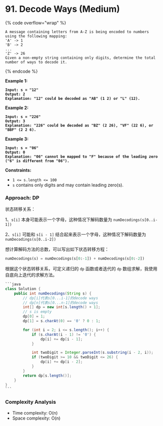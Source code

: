 # 91. Decode Ways (Medium)

{% code overflow="wrap" %}
```
A message containing letters from A-Z is being encoded to numbers using the following mapping:
'A' -> 1
'B' -> 2
...
'Z' -> 26
Given a non-empty string containing only digits, determine the total number of ways to decode it.
```
{% endcode %}

**Example 1:**

<pre><code><strong>Input: s = "12"
</strong><strong>Output: 2
</strong><strong>Explanation: "12" could be decoded as "AB" (1 2) or "L" (12).
</strong></code></pre>

**Example 2:**

<pre><code><strong>Input: s = "226"
</strong><strong>Output: 3
</strong><strong>Explanation: "226" could be decoded as "BZ" (2 26), "VF" (22 6), or "BBF" (2 2 6).
</strong></code></pre>

**Example 3:**

<pre><code><strong>Input: s = "06"
</strong><strong>Output: 0
</strong><strong>Explanation: "06" cannot be mapped to "F" because of the leading zero ("6" is different from "06").
</strong></code></pre>

**Constraints:**

* `1 <= s.length <= 100`
* `s` contains only digits and may contain leading zero(s).



### Approach: DP

状态转移关系：

&#x20;1、`s[i]` 本身可能表示一个字母，这种情况下解码数量为 `numDecodings(s[0..i-1])`

2、`s[i]` 可能和 `s[i - 1]` 结合起来表示一个字母，这种情况下解码数量为 `numDecodings(s[0..i-2])`

想计算解码方法的总数，可以写出如下状态转移方程：

```python
numDecodings(s) = numDecodings(s[0:-1]) + numDecodings(s[0:-2])
```

根据这个状态转移关系，可定义递归的 `dp` 函数或者迭代的 `dp` 数组求解，我使用自底向上迭代的求解方法。

````java
```java
class Solution {
    public int numDecodings(String s) {
        // dp[i]代表s[0...i-1]的decode ways
        // dp[n]代表s[0...n-1]的decode ways
        int[] dp = new int[s.length() + 1];
        // s is empty
        dp[0] = 1;
        dp[1] = s.charAt(0) == '0' ? 0 : 1;

        for (int i = 2; i <= s.length(); i++) {
            if (s.charAt(i - 1) != '0') {
                dp[i] += dp[i - 1];
            }

            int twoDigit = Integer.parseInt(s.substring(i - 2, i));
            if (twoDigit >= 10 && twoDigit <= 26) {
                dp[i] += dp[i - 2];
            }
        }
        return dp[s.length()];
    }
}
```
````



### Complexity Analysis

* Time complexity: O(n)
* Space complexity: O(n)
